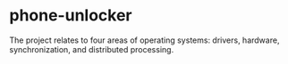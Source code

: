 # phone-unlocker
The project relates to four areas of operating systems: drivers, hardware, synchronization, and distributed processing. 
